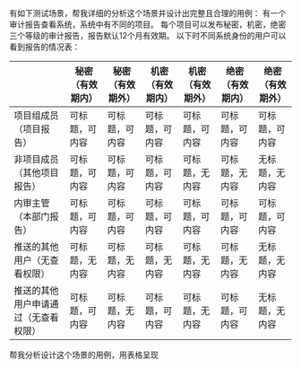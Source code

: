 有如下测试场景，帮我详细的分析这个场景并设计出完整且合理的用例：
有一个审计报告查看系统，系统中有不同的项目。
每个项目可以发布秘密，机密，绝密三个等级的审计报告，报告默认12个月有效期。
以下时不同系统身份的用户可以看到报告的情况表：

|                                      | 秘密（有效期内） | 秘密（有效期外） | 机密（有效期内） | 机密（有效期外） | 绝密（有效期内） | 绝密（有效期外） |
| ------------------------------------ | ---------------- | ---------------- | ---------------- | ---------------- | ---------------- | ---------------- |
| 项目组成员（项目报告）               | 可标题，可内容   | 可标题，可内容   | 可标题，可内容   | 可标题，可内容   | 可标题，可内容   | 可标题，可内容   |
| 非项目成员（其他项目报告）           | 可标题，可内容   | 可标题，可内容   | 可标题，可内容   | 可标题，无内容   | 可标题，无内容   | 无标题，无内容   |
| 内审主管（本部门报告）               | 可标题，可内容   | 可标题，可内容   | 可标题，可内容   | 可标题，可内容   | 可标题，可内容   | 可标题，可内容   |
| 推送的其他用户（无查看权限）         | 可标题，无内容   | 可标题，无内容   | 可标题，无内容   | 可标题，无内容   | 可标题，无内容   | 无标题，无内容   |
| 推送的其他用户申请通过（无查看权限） | 可标题，可内容   | 可标题，无内容   | 可标题，可内容   | 可标题，无内容   | 可标题，可内容   | 无标题，无内容   |



帮我分析设计这个场景的用例，用表格呈现